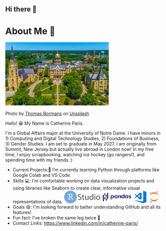 ## Hi there 👋
# About Me 👋 

<code><img height="200px" src="assets/istockphoto-1086997658-612x612.jpg"></code>

<span>Photo by <a href="https://unsplash.com/@thomasbormans?utm_source=unsplash&amp;utm_medium=referral&amp;utm_content=creditCopyText">Thomas Bormans</a> on <a href="https://unsplash.com/s/photos/old-books?utm_source=unsplash&amp;utm_medium=referral&amp;utm_content=creditCopyText">Unsplash</a></span>


Hello! 😁 My Name is Catherine Paris. 

I'm a Global Affairs major at the University of Notre Dame. I have minors in 1) Computing and Digital Technology Studies, 2) Foundations of Business, 3) Gender Studies. I am set to graduate in May 2027. I am originally from Summit, New Jersey but actually live abroad in London now! In my free time, I enjoy scrapbooking, watching ice hockey (go rangers!), and spending time with my friends :)

- Current Projects:🌱 I’m currently learning Python through platforms like Google Colab and VS Code.
- Skills 💻: I'm comfortable working on data visualization projects and using libraries like Seaborn to create clear, informative visual representations of data.
<code><img height="40" src="assets/RStudio.png"></code>
<code><img height="40" src="assets/pandas.png"></code>
<code><img height="40" src="assets/visual-studio-code.png"></code>
<code><img height="40" src="assets/jupyter-notebook.png"></code>
- Goals 😄:  I'm looking forward to better understanding GitHub and all its features! 
- Fun fact: I've broken the same leg twice 🫣
- Contact Links: https://www.linkedin.com/in/catherine-paris/ 


<!--
**cath2705/cath2705** is a ✨ _special_ ✨ repository because its `README.md` (this file) appears on your GitHub profile.

Here are some ideas to get you started:

- 🔭 I’m currently working on ...
- 🌱 I’m currently learning ...
- 👯 I’m looking to collaborate on ...
- 🤔 I’m looking for help with ...
- 💬 Ask me about ...
- 📫 How to reach me: ...
- 😄 Pronouns: ...
- ⚡ Fun fact: ...
-->
